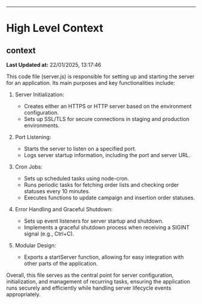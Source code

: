 

---
# High Level Context
## context
**Last Updated at:** 22/01/2025, 13:17:46

This code file (server.js) is responsible for setting up and starting the server for an application. Its main purposes and key functionalities include:

1. Server Initialization:
   - Creates either an HTTPS or HTTP server based on the environment configuration.
   - Sets up SSL/TLS for secure connections in staging and production environments.

2. Port Listening:
   - Starts the server to listen on a specified port.
   - Logs server startup information, including the port and server URL.

3. Cron Jobs:
   - Sets up scheduled tasks using node-cron.
   - Runs periodic tasks for fetching order lists and checking order statuses every 10 minutes.
   - Executes functions to update campaign and insertion order statuses.

4. Error Handling and Graceful Shutdown:
   - Sets up event listeners for server startup and shutdown.
   - Implements a graceful shutdown process when receiving a SIGINT signal (e.g., Ctrl+C).

5. Modular Design:
   - Exports a startServer function, allowing for easy integration with other parts of the application.

Overall, this file serves as the central point for server configuration, initialization, and management of recurring tasks, ensuring the application runs securely and efficiently while handling server lifecycle events appropriately.
